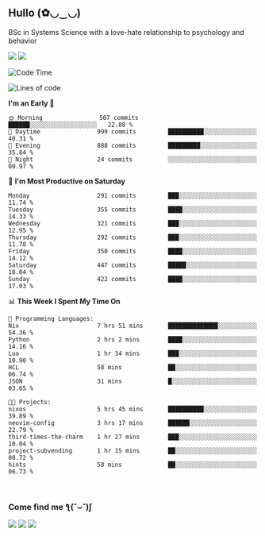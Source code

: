 <h2>Hullo (✿◡‿◡)</h2>

BSc in Systems Science with a love-hate relationship to psychology and behavior

<img src="https://github-readme-activity-graph.vercel.app/graph?username=hedonicadapter&theme=high-contrast"/>
<img src="https://github-readme-stats-git-masterrstaa-rickstaa.vercel.app/api?username=hedonicadapter&theme=highcontrast"/>

<!--START_SECTION:waka-->
![Code Time](http://img.shields.io/badge/Code%20Time-1%2C462%20hrs%2046%20mins-blue)

![Lines of code](https://img.shields.io/badge/From%20Hello%20World%20I%27ve%20Written-3.9%20million%20lines%20of%20code-blue)

**I'm an Early 🐤** 

```text
🌞 Morning                567 commits         ██████░░░░░░░░░░░░░░░░░░░   22.88 % 
🌆 Daytime                999 commits         ██████████░░░░░░░░░░░░░░░   40.31 % 
🌃 Evening                888 commits         █████████░░░░░░░░░░░░░░░░   35.84 % 
🌙 Night                  24 commits          ░░░░░░░░░░░░░░░░░░░░░░░░░   00.97 % 
```
📅 **I'm Most Productive on Saturday** 

```text
Monday                   291 commits         ███░░░░░░░░░░░░░░░░░░░░░░   11.74 % 
Tuesday                  355 commits         ████░░░░░░░░░░░░░░░░░░░░░   14.33 % 
Wednesday                321 commits         ███░░░░░░░░░░░░░░░░░░░░░░   12.95 % 
Thursday                 292 commits         ███░░░░░░░░░░░░░░░░░░░░░░   11.78 % 
Friday                   350 commits         ████░░░░░░░░░░░░░░░░░░░░░   14.12 % 
Saturday                 447 commits         █████░░░░░░░░░░░░░░░░░░░░   18.04 % 
Sunday                   422 commits         ████░░░░░░░░░░░░░░░░░░░░░   17.03 % 
```


📊 **This Week I Spent My Time On** 

```text
💬 Programming Languages: 
Nix                      7 hrs 51 mins       ██████████████░░░░░░░░░░░   54.36 % 
Python                   2 hrs 2 mins        ████░░░░░░░░░░░░░░░░░░░░░   14.16 % 
Lua                      1 hr 34 mins        ███░░░░░░░░░░░░░░░░░░░░░░   10.90 % 
HCL                      58 mins             ██░░░░░░░░░░░░░░░░░░░░░░░   06.74 % 
JSON                     31 mins             █░░░░░░░░░░░░░░░░░░░░░░░░   03.65 % 

🐱‍💻 Projects: 
nixos                    5 hrs 45 mins       ██████████░░░░░░░░░░░░░░░   39.89 % 
neovim-config            3 hrs 17 mins       ██████░░░░░░░░░░░░░░░░░░░   22.79 % 
third-times-the-charm    1 hr 27 mins        ███░░░░░░░░░░░░░░░░░░░░░░   10.04 % 
project-subvending       1 hr 15 mins        ██░░░░░░░░░░░░░░░░░░░░░░░   08.72 % 
hints                    58 mins             ██░░░░░░░░░░░░░░░░░░░░░░░   06.73 % 
```


<!--END_SECTION:waka-->

<br/>
<h3>Come find me ƪ(˘⌣˘)ʃ </h3>

<a href="https://hedonicadapter.com/"><img src="https://img.shields.io/badge/-Portfolio-3423A6?style=flat-square&logo=Google-Chrome&logoColor=white"/></a>
<a href="www.linkedin.com/in/sam-herman"><img src="https://img.shields.io/badge/-Sam%20Herman-0077B5?style=flat-square&logo=Linkedin&logoColor=white"/></a>
<a href="mailto:mailservice.samherman@gamil.com"><img src="https://img.shields.io/badge/-mailservice.samherman@gamil.com-D14836?style=flat-square&logo=Gmail&logoColor=white"/></a>

<!--
**cdthomp1/cdthomp1** is a ✨ _special_ ✨ repository because its `README.md` (this file) appears on your GitHub profile.


----
Credit: [cdthomp1](https://github.com/cdthomp1)

Last Edited on: 19/11/2020
